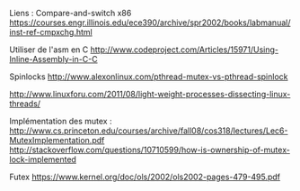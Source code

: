 Liens :
Compare-and-switch x86
https://courses.engr.illinois.edu/ece390/archive/spr2002/books/labmanual/inst-ref-cmpxchg.html

Utiliser de l'asm en C
http://www.codeproject.com/Articles/15971/Using-Inline-Assembly-in-C-C

Spinlocks
http://www.alexonlinux.com/pthread-mutex-vs-pthread-spinlock

http://www.linuxforu.com/2011/08/light-weight-processes-dissecting-linux-threads/

Implémentation des mutex :
http://www.cs.princeton.edu/courses/archive/fall08/cos318/lectures/Lec6-MutexImplementation.pdf
http://stackoverflow.com/questions/10710599/how-is-ownership-of-mutex-lock-implemented

Futex
https://www.kernel.org/doc/ols/2002/ols2002-pages-479-495.pdf